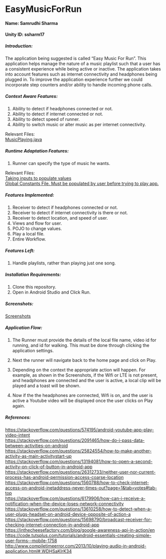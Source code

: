 # EasyMusicForRun

#### Name: Samrudhi Sharma <br/>
#### Unity ID: ssharm17 <br/>

##### Introduction: <br/>
The application being suggested is called “Easy Music For Run”. This application helps manage the nature of a music playlist such that a user has a consistent experience while being active or inactive. The application takes into account features such as internet connectivity and headphones being plugged in. To improve the application experience further we could incorporate step counters and/or ability to handle incoming phone calls. <br/>

##### Context Aware Features: <br/>

1. Ability to detect if headphones connected or not.
2. Ability to detect if internet connected or not.
3. Ability to detect speed of runner.
4. Ability to switch music or alter music as per internet connectivity.

Relevant Files: <br/>
[MusicPlaying.java](https://github.com/samrudhisharma/EasyMusicForRun/blob/master/app/src/main/java/easymusicforrun/easymusicforrun/MusicPlaying.java)

##### Runtime Adaptation Features: <br/>

1. Runner can specify the type of music he wants.

Relevant Files:<br/>
[Taking inputs to populate values](https://github.com/samrudhisharma/EasyMusicForRun/blob/master/app/src/main/java/easymusicforrun/easymusicforrun/MusicPlaylist.java) <br/>
[Global Constants File. Must be populated by user before trying to play app.](https://github.com/samrudhisharma/EasyMusicForRun/blob/master/app/src/main/java/easymusicforrun/easymusicforrun/Constants.java)

##### Features Implemented: <br/>

1. Receiver to detect if headphones connected or not.
2. Receiver to detect if internet connectivity is there or not.
3. Receiver to detect location, and speed of user. 
4. Views and flow for user.
5. POJO to change values.
6. Play a local file.
7. Entire Workflow.

##### Features Left: <br/>

1. Handle playlists, rather than playing just one song. 

##### Installation Requirements: <br/>

1. Clone this repository.
2. Open in Android Studio and Click Run.

##### Screenshots: <br/>

[Screenshots](Screenshots.md)

##### Application Flow: <br/>

1. The Runner must provide the details of the local file name, video id for running, and id for walking. This must be done through clicking the application settings. 

2. Next the runner will navigate back to the home page and click on Play. 
3. Depending on the context the appropriate action will happen. For example, as shown in the Screenshots, if the Wifi or LTE is not present, and headphones are connected and the user is active, a local clip will be played and a toast will be shown. 
4. Now if the the headphones are connected, Wifi is on, and the user is active a Youtube video will be displayed once the user clicks on Play again.


##### References: <br/>
https://stackoverflow.com/questions/574195/android-youtube-app-play-video-intent <br/>
https://stackoverflow.com/questions/2091465/how-do-i-pass-data-between-activities-on-android <br/>
https://stackoverflow.com/questions/25824554/how-to-make-another-activity-as-main-activitystart-up <br/>
https://stackoverflow.com/questions/13194081/how-to-open-a-second-activity-on-click-of-button-in-android-app <br/>
https://stackoverflow.com/questions/26312733/neither-user-nor-current-process-has-android-permission-access-coarse-location <br/>
https://stackoverflow.com/questions/1560788/how-to-check-internet-access-on-android-inetaddress-never-times-out?page=1&tab=votes#tab-top <br/>
https://stackoverflow.com/questions/6179906/how-can-i-receive-a-notification-when-the-device-loses-network-connectivity <br/>
https://stackoverflow.com/questions/13610258/how-to-detect-when-a-user-plugs-headset-on-android-device-opposite-of-action-a <br/>
https://stackoverflow.com/questions/15698790/broadcast-receiver-for-checking-internet-connection-in-android-app <br/>
https://inthecheesefactory.com/blog/google-awareness-api-in-action/en<br/>
https://code.tutsplus.com/tutorials/android-essentials-creating-simple-user-forms--mobile-1758 <br/>
http://www.compiletimeerror.com/2013/10/playing-audio-in-android-application.html#.WDHSaKIrK34 <br/>
